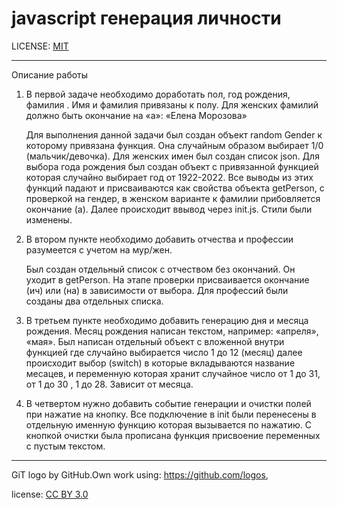 # javascript генерация личности

LICENSE: [MIT](./license.md)

---

Описание работы

1) В первой задаче необходимо доработать пол, год рождения, фамилия . Имя и фамилия привязаны к полу. Для женских фамилий должно быть окончание на «а»: «Елена Морозова»</p>
Для выполнения данной задачи был создан объект random Gender к которому привязана функция. Она случайным образом выбирает 1/0 (мальчик/девочка). Для женских имен был создан список json.
Для выбора года рождения был создан объект с привязанной функцией которая случайно выбирает год от 1922-2022. Все выводы из этих функций падают и присваиваются как свойства объекта getPerson, с проверкой на гендер, в женском варианте к фамилии прибовляется окончание (а). Далее происходит ввывод через init.js. Стили были изменены.
2) В втором пункте необходимо добавить отчества и профессии разумеется с учетом на мур/жен. </p>
Был создан отдельный список с отчеством без окончаний. Он уходит в  getPerson. На этапе проверки присваивается окончание (ич) или (на)  в зависимости от выбора. Для профессий были созданы два отдельных списка.

3) В третьем пункте необходимо добавить генерацию дня и месяца рождения. Месяц рождения написан текстом, например: «апреля», «мая». Был написан отдельный объект с вложенной внутри функцией где случайно выбирается число 1 до 12 (месяц) далее происходит выбор (switch) в которые вкладываются название месацев, и переменную которая хранит случайное число от 1 до 31, от 1 до 30 , 1 до 28. Зависит от месяца.
4) В четвертом нужно добавить событие генерации и очистки полей при нажатие на кнопку. Все подключение в init были перенесены в отдельную именную функцию которая вызывается по нажатию. С кнопкой очистки была прописана функция присвоение переменных с пустым текстом.

---

GiT logo by GitHub.Own work using: <https://github.com/logos>,

license: [CC BY 3.0](https://creativecommons.org/licenses/by/3.0/deed.ru)
